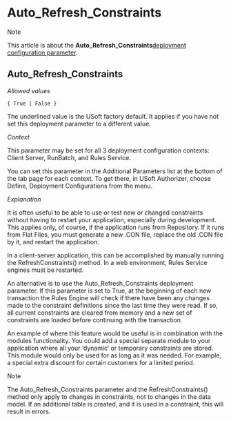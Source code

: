 # Auto_Refresh_Constraints



> [!NOTE]
> This article is about the **Auto_Refresh_Constraints**[deployment configuration parameter](/docs/Authorisation%20and%20access/Deployment%20configurations/Deployment%20configuration%20parameters.md).

## **Auto_Refresh_Constraints**

*Allowed values*

```
{ True | False }
```

The underlined value is the USoft factory default. It applies if you have not set this deployment parameter to a different value.

*Context*

This parameter may be set for all 3 deployment configuration contexts: Client Server, RunBatch, and Rules Service.

You can set this parameter in the Additional Parameters list at the bottom of the tab page for each context. To get there, in USoft Authorizer, choose Define, Deployment Configurations from the menu.

*Explanation*

It is often useful to be able to use or test new or changed constraints without having to restart your application, especially during development. This applies only, of course, if the application runs from Repository. If it runs from Flat Files, you must generate a new .CON file, replace the old .CON file by it, and restart the application.

In a client-server application, this can be accomplished by manually running the RefreshConstraints() method. In a web environment, Rules Service engines must be restarted.

An alternative is to use the Auto_Refresh_Constraints deployment parameter. If this parameter is set to True, at the beginning of each new transaction the Rules Engine will check if there have been any changes made to the constraint definitions since the last time they were read. If so, all current constraints are cleared from memory and a new set of constraints are loaded before continuing with the transaction.

An example of where this feature would be useful is in combination with the modules functionality. You could add a special separate module to your application where all your ‘dynamic’ or temporary constraints are stored. This module would only be used for as long as it was needed. For example, a special extra discount for certain customers for a limited period.

> [!NOTE]
> The Auto_Refresh_Constraints parameter and the RefreshConstraints() method only apply to changes in constraints, not to changes in the data model. If an additional table is created, and it is used in a constraint, this will result in errors.